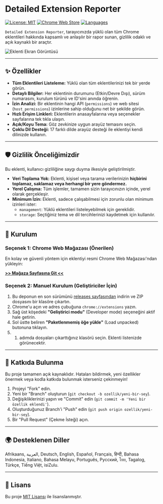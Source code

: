 # Detailed Extension Reporter

[![License: MIT](https://img.shields.io/badge/License-MIT-yellow.svg)](https://opensource.org/licenses/MIT)
[![Chrome Web Store](https://img.shields.io/chrome-web-store/v/abcdefghijklmnopqrstuvwxyzabcdef?label=Chrome%20Web%20Store&color=blue)](https://chrome.google.com/webstore/detail/detailed-extension-report/[BURAYA_CHROME_WEB_MAĞAZASI_KİMLİĞİ_GELECEK])
[![Languages](https://img.shields.io/badge/Languages-17-green.svg)](#diller)

`Detailed Extension Reporter`, tarayıcınızda yüklü olan tüm Chrome eklentileri hakkında kapsamlı ve anlaşılır bir rapor sunan, gizlilik odaklı ve açık kaynaklı bir araçtır.

![Eklenti Ekran Görüntüsü]([BURAYA_EKRAN_GÖRÜNTÜSÜ_URL'Sİ_GELECEK])

---

## ✨ Özellikler

- **Tüm Eklentileri Listeleme:** Yüklü olan tüm eklentilerinizi tek bir yerde görün.
- **Detaylı Bilgiler:** Her eklentinin durumunu (Etkin/Devre Dışı), sürüm numarasını, kurulum türünü ve ID'sini anında öğrenin.
- **İzin Analizi:** Bir eklentinin hangi API (`permissions`) ve web sitesi (`host_permissions`) izinlerine sahip olduğunu net bir şekilde görün.
- **Hızlı Erişim Linkleri:** Eklentilerin anasayfalarına veya seçenekler sayfalarına tek tıkla ulaşın.
- **Açık/Koyu Tema:** Göz zevkinize uygun arayüz temasını seçin.
- **Çoklu Dil Desteği:** 17 farklı dilde arayüz desteği ile eklentiyi kendi dilinizde kullanın.

---

## 🛡️ Gizlilik Önceliğimizdir

Bu eklenti, kullanıcı gizliliğine saygı duyma ilkesiyle geliştirilmiştir.

- **Veri Toplama Yok:** Eklenti, kişisel veya tarama verilerinizin **hiçbirini toplamaz, saklamaz veya herhangi bir yere göndermez.**
- **Yerel Çalışma:** Tüm işlemler, tamamen sizin tarayıcınızın içinde, yerel olarak gerçekleşir.
- **Minimum İzin:** Eklenti, sadece çalışabilmesi için zorunlu olan minimum izinleri ister:
    - `management`: Yüklü eklentileri listeleyebilmek için gereklidir.
    - `storage`: Seçtiğiniz tema ve dil tercihlerinizi kaydetmek için kullanılır.

---

## 🚀 Kurulum

### Seçenek 1: Chrome Web Mağazası (Önerilen)

En kolay ve güvenli yöntem için eklentiyi resmi Chrome Web Mağazası'ndan yükleyin:

**[>> Mağaza Sayfasına Git <<](https://chrome.google.com/webstore/detail/detailed-extension-report/[BURAYA_CHROME_WEB_MAĞAZASI_KİMLİĞİ_GELECEK])**

### Seçenek 2: Manuel Kurulum (Geliştiriciler İçin)

1.  Bu deponun en son sürümünü [releases sayfasından]([GITHUB_DEPO_URL]/releases) indirin ve ZIP dosyasını bir klasöre çıkartın.
2.  Chrome'u açın ve adres çubuğuna `chrome://extensions` yazın.
3.  Sağ üst köşedeki **"Geliştirici modu"** (Developer mode) seçeneğini aktif hale getirin.
4.  Sol üstte beliren **"Paketlenmemiş öğe yükle"** (Load unpacked) butonuna tıklayın.
5.  1. adımda dosyaları çıkarttığınız klasörü seçin. Eklenti listenizde görünecektir.

---

## 🔧 Katkıda Bulunma

Bu proje tamamen açık kaynaklıdır. Hataları bildirmek, yeni özellikler önermek veya kodla katkıda bulunmak isterseniz çekinmeyin!

1.  Projeyi "Fork" edin.
2.  Yeni bir "Branch" oluşturun (`git checkout -b ozellik/yeni-bir-sey`).
3.  Değişikliklerinizi yapın ve "Commit" edin (`git commit -m 'Yeni bir özellik eklendi'`).
4.  Oluşturduğunuz Branch'i "Push" edin (`git push origin ozellik/yeni-bir-sey`).
5.  Bir "Pull Request" (Çekme İsteği) açın.

---

## <a id="diller">🌍 Desteklenen Diller</a>

Afrikaans, العربية, Deutsch, English, Español, Français, हिन्दी, Bahasa Indonesia, Italiano, Bahasa Melayu, Português, Русский, ไทย, Tagalog, Türkçe, Tiếng Việt, isiZulu.

---

## 📄 Lisans

Bu proje [MIT Lisansı](LICENSE) ile lisanslanmıştır.